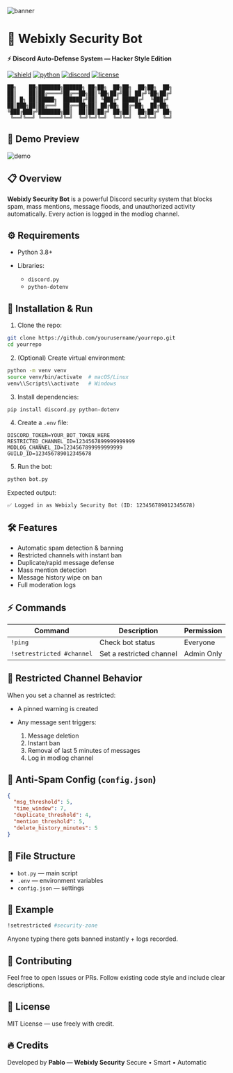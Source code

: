 ![banner](https://i.ibb.co/yqFvT2H/cyber-banner-dark.jpg)

# 🧨 Webixly Security Bot

**⚡ Discord Auto-Defense System — Hacker Style Edition**

[![shield](https://img.shields.io/badge/status-production-brightgreen)](https://github.com/yourusername/yourrepo) [![python](https://img.shields.io/badge/python-3.8%2B-blue)](https://www.python.org/) [![discord](https://img.shields.io/badge/discord-bot-purple)](https://discord.com/developers) [![license](https://img.shields.io/badge/license-MIT-lightgrey)](./LICENSE)

```
██╗    ██╗███████╗██████╗ ██╗██╗  ██╗██╗  ██╗██╗  ██╗
██║    ██║██╔════╝██╔══██╗██║╚██╗██╔╝██║ ██╔╝╚██╗██╔╝
██║ █╗ ██║█████╗  ██████╔╝██║ ╚███╔╝ █████╔╝  ╚███╔╝ 
██║███╗██║██╔══╝  ██╔══██╗██║ ██╔██╗ ██╔═██╗  ██╔██╗ 
╚███╔███╔╝███████╗██║  ██║██║██╔╝ ██╗██║  ██╗██╔╝ ██╗
 ╚══╝╚══╝ ╚══════╝╚═╝  ╚═╝╚═╝╚═╝  ╚═╝╚═╝  ╚═╝╚═╝  ╚═╝
```

## 🎥 Demo Preview

![demo](https://media.giphy.com/media/3o7aD2saalBwwftBIY/giphy.gif)

## 📋 Overview

**Webixly Security Bot** is a powerful Discord security system that blocks spam, mass mentions, message floods, and unauthorized activity automatically. Every action is logged in the modlog channel.

## ⚙️ Requirements

* Python 3.8+
* Libraries:

  * `discord.py`
  * `python-dotenv`

## 🚀 Installation & Run

1. Clone the repo:

```bash
git clone https://github.com/yourusername/yourrepo.git
cd yourrepo
```

2. (Optional) Create virtual environment:

```bash
python -m venv venv
source venv/bin/activate  # macOS/Linux
venv\\Scripts\\activate   # Windows
```

3. Install dependencies:

```bash
pip install discord.py python-dotenv
```

4. Create a `.env` file:

```env
DISCORD_TOKEN=YOUR_BOT_TOKEN_HERE
RESTRICTED_CHANNEL_ID=1234567899999999999
MODLOG_CHANNEL_ID=1234567899999999999
GUILD_ID=123456789012345678
```

5. Run the bot:

```bash
python bot.py
```

Expected output:

```
✅ Logged in as Webixly Security Bot (ID: 123456789012345678)
```

## 🛠️ Features

* Automatic spam detection & banning
* Restricted channels with instant ban
* Duplicate/rapid message defense
* Mass mention detection
* Message history wipe on ban
* Full moderation logs

## ⚡ Commands

| Command                   | Description              | Permission |
| ------------------------- | ------------------------ | ---------- |
| `!ping`                   | Check bot status         | Everyone   |
| `!setrestricted #channel` | Set a restricted channel | Admin Only |

## 🚫 Restricted Channel Behavior

When you set a channel as restricted:

* A pinned warning is created
* Any message sent triggers:

  1. Message deletion
  2. Instant ban
  3. Removal of last 5 minutes of messages
  4. Log in modlog channel

## 🔄 Anti-Spam Config (`config.json`)

```json
{
  "msg_threshold": 5,
  "time_window": 7,
  "duplicate_threshold": 4,
  "mention_threshold": 5,
  "delete_history_minutes": 5
}
```

## 📂 File Structure

* `bot.py` — main script
* `.env` — environment variables
* `config.json` — settings

## 🧪 Example

```bash
!setrestricted #security-zone
```

Anyone typing there gets banned instantly + logs recorded.

## 🤝 Contributing

Feel free to open Issues or PRs. Follow existing code style and include clear descriptions.

## 🪪 License

MIT License — use freely with credit.

## 🔥 Credits

Developed by **Pablo — Webixly Security**
Secure • Smart • Automatic
